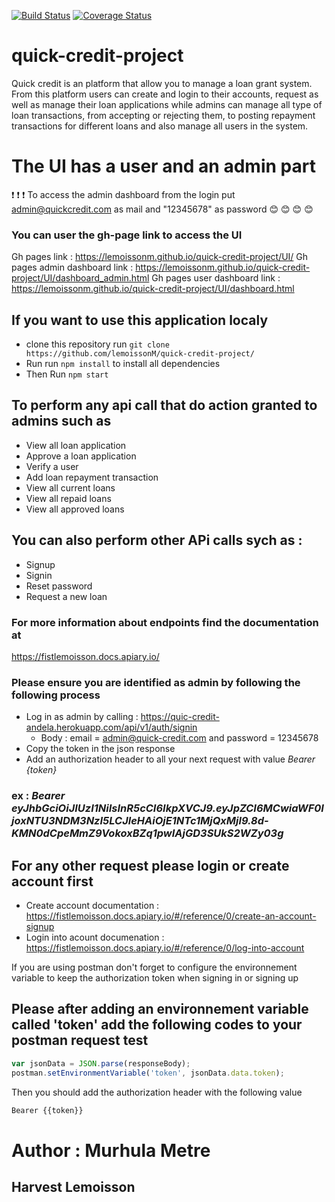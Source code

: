 [![Build Status](https://travis-ci.org/lemoissonM/quick-credit-project.svg?branch=develop)](https://travis-ci.org/lemoissonM/quick-credit-project)
[![Coverage Status](https://coveralls.io/repos/github/lemoissonM/quick-credit-project/badge.svg?branch=develop)](https://coveralls.io/github/lemoissonM/quick-credit-project?branch=develop)

# quick-credit-project
Quick credit is an platform that allow you to manage a loan grant system. From this platform users can create and login to their accounts, request as well as manage their loan applications while admins can manage all type of loan transactions, from accepting or rejecting them, to posting repayment transactions for different loans and also manage all users in the system.

# The UI has a user and an admin part 

:exclamation: :exclamation: :exclamation: To access the admin dashboard from the login put admin@quickcredit.com as mail and "12345678" as password
:blush: :blush: :blush: :blush:

### You can user the gh-page link to access the UI
Gh pages link : https://lemoissonm.github.io/quick-credit-project/UI/
Gh pages admin dashboard link : https://lemoissonm.github.io/quick-credit-project/UI/dashboard_admin.html
Gh pages user dashboard link : https://lemoissonm.github.io/quick-credit-project/UI/dashboard.html

## If you want to use this application localy
* clone this repository 
run ` git clone https://github.com/lemoissonM/quick-credit-project/ `
* Run run `npm install` to install all dependencies 
* Then Run `npm start` 


## To perform any api call that do action granted to admins such as 
* View all loan application 
* Approve a loan application 
* Verify a user 
* Add loan repayment transaction 
* View all current loans
* View all repaid loans
* View all approved loans 

## You can also perform other APi calls sych as :
* Signup 
* Signin 
* Reset password 
* Request a new loan

### For more information about endpoints find the documentation at
https://fistlemoisson.docs.apiary.io/

### Please ensure you are identified as admin by following the following process 
* Log in as admin by calling : https://quic-credit-andela.herokuapp.com/api/v1/auth/signin 
  * Body : email = admin@quick-credit.com and password = 12345678
* Copy the token in the json response 
* Add an authorization header to all your next request with value *Bearer {token}*
### ex : *Bearer eyJhbGciOiJIUzI1NiIsInR5cCI6IkpXVCJ9.eyJpZCI6MCwiaWF0IjoxNTU3NDM3NzI5LCJleHAiOjE1NTc1MjQxMjl9.8d-KMN0dCpeMmZ9VokoxBZq1pwIAjGD3SUkS2WZy03g*

## For any other request please login or create account first 
* Create account documentation : https://fistlemoisson.docs.apiary.io/#/reference/0/create-an-account-signup
* Login into acount documenation : https://fistlemoisson.docs.apiary.io/#/reference/0/log-into-account

If you are using postman don't forget to configure the environnement variable to keep the authorization token when signing in or signing up 
## Please after adding an environnement variable called 'token' add the following codes to your postman request test
```javascript
var jsonData = JSON.parse(responseBody);
postman.setEnvironmentVariable('token', jsonData.data.token);
```
Then you should add the authorization header with the following value 
```javascript
Bearer {{token}}
```

# Author : Murhula Metre 
## Harvest Lemoisson
